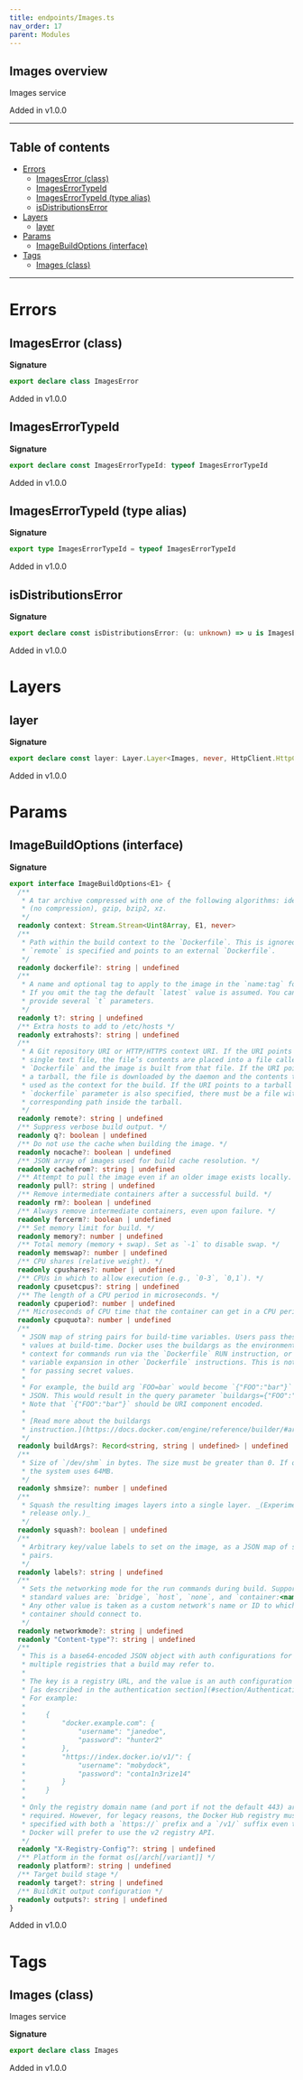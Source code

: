 ```yaml
---
title: endpoints/Images.ts
nav_order: 17
parent: Modules
---
```


## Images overview

Images service

Added in v1.0.0

---

<h2 class="text-delta">Table of contents</h2>

- [Errors](#errors)
  - [ImagesError (class)](#imageserror-class)
  - [ImagesErrorTypeId](#imageserrortypeid)
  - [ImagesErrorTypeId (type alias)](#imageserrortypeid-type-alias)
  - [isDistributionsError](#isdistributionserror)
- [Layers](#layers)
  - [layer](#layer)
- [Params](#params)
  - [ImageBuildOptions (interface)](#imagebuildoptions-interface)
- [Tags](#tags)
  - [Images (class)](#images-class)

---

# Errors

## ImagesError (class)

**Signature**

```ts
export declare class ImagesError
```

Added in v1.0.0

## ImagesErrorTypeId

**Signature**

```ts
export declare const ImagesErrorTypeId: typeof ImagesErrorTypeId
```

Added in v1.0.0

## ImagesErrorTypeId (type alias)

**Signature**

```ts
export type ImagesErrorTypeId = typeof ImagesErrorTypeId
```

Added in v1.0.0

## isDistributionsError

**Signature**

```ts
export declare const isDistributionsError: (u: unknown) => u is ImagesError
```

Added in v1.0.0

# Layers

## layer

**Signature**

```ts
export declare const layer: Layer.Layer<Images, never, HttpClient.HttpClient<HttpClientError.HttpClientError, Scope>>
```

Added in v1.0.0

# Params

## ImageBuildOptions (interface)

**Signature**

```ts
export interface ImageBuildOptions<E1> {
  /**
   * A tar archive compressed with one of the following algorithms: identity
   * (no compression), gzip, bzip2, xz.
   */
  readonly context: Stream.Stream<Uint8Array, E1, never>
  /**
   * Path within the build context to the `Dockerfile`. This is ignored if
   * `remote` is specified and points to an external `Dockerfile`.
   */
  readonly dockerfile?: string | undefined
  /**
   * A name and optional tag to apply to the image in the `name:tag` format.
   * If you omit the tag the default `latest` value is assumed. You can
   * provide several `t` parameters.
   */
  readonly t?: string | undefined
  /** Extra hosts to add to /etc/hosts */
  readonly extrahosts?: string | undefined
  /**
   * A Git repository URI or HTTP/HTTPS context URI. If the URI points to a
   * single text file, the file’s contents are placed into a file called
   * `Dockerfile` and the image is built from that file. If the URI points to
   * a tarball, the file is downloaded by the daemon and the contents therein
   * used as the context for the build. If the URI points to a tarball and the
   * `dockerfile` parameter is also specified, there must be a file with the
   * corresponding path inside the tarball.
   */
  readonly remote?: string | undefined
  /** Suppress verbose build output. */
  readonly q?: boolean | undefined
  /** Do not use the cache when building the image. */
  readonly nocache?: boolean | undefined
  /** JSON array of images used for build cache resolution. */
  readonly cachefrom?: string | undefined
  /** Attempt to pull the image even if an older image exists locally. */
  readonly pull?: string | undefined
  /** Remove intermediate containers after a successful build. */
  readonly rm?: boolean | undefined
  /** Always remove intermediate containers, even upon failure. */
  readonly forcerm?: boolean | undefined
  /** Set memory limit for build. */
  readonly memory?: number | undefined
  /** Total memory (memory + swap). Set as `-1` to disable swap. */
  readonly memswap?: number | undefined
  /** CPU shares (relative weight). */
  readonly cpushares?: number | undefined
  /** CPUs in which to allow execution (e.g., `0-3`, `0,1`). */
  readonly cpusetcpus?: string | undefined
  /** The length of a CPU period in microseconds. */
  readonly cpuperiod?: number | undefined
  /** Microseconds of CPU time that the container can get in a CPU period. */
  readonly cpuquota?: number | undefined
  /**
   * JSON map of string pairs for build-time variables. Users pass these
   * values at build-time. Docker uses the buildargs as the environment
   * context for commands run via the `Dockerfile` RUN instruction, or for
   * variable expansion in other `Dockerfile` instructions. This is not meant
   * for passing secret values.
   *
   * For example, the build arg `FOO=bar` would become `{"FOO":"bar"}` in
   * JSON. This would result in the query parameter `buildargs={"FOO":"bar"}`.
   * Note that `{"FOO":"bar"}` should be URI component encoded.
   *
   * [Read more about the buildargs
   * instruction.](https://docs.docker.com/engine/reference/builder/#arg)
   */
  readonly buildArgs?: Record<string, string | undefined> | undefined
  /**
   * Size of `/dev/shm` in bytes. The size must be greater than 0. If omitted
   * the system uses 64MB.
   */
  readonly shmsize?: number | undefined
  /**
   * Squash the resulting images layers into a single layer. _(Experimental
   * release only.)_
   */
  readonly squash?: boolean | undefined
  /**
   * Arbitrary key/value labels to set on the image, as a JSON map of string
   * pairs.
   */
  readonly labels?: string | undefined
  /**
   * Sets the networking mode for the run commands during build. Supported
   * standard values are: `bridge`, `host`, `none`, and `container:<name|id>`.
   * Any other value is taken as a custom network's name or ID to which this
   * container should connect to.
   */
  readonly networkmode?: string | undefined
  readonly "Content-type"?: string | undefined
  /**
   * This is a base64-encoded JSON object with auth configurations for
   * multiple registries that a build may refer to.
   *
   * The key is a registry URL, and the value is an auth configuration object,
   * [as described in the authentication section](#section/Authentication).
   * For example:
   *
   *     {
   *         "docker.example.com": {
   *             "username": "janedoe",
   *             "password": "hunter2"
   *         },
   *         "https://index.docker.io/v1/": {
   *             "username": "mobydock",
   *             "password": "conta1n3rize14"
   *         }
   *     }
   *
   * Only the registry domain name (and port if not the default 443) are
   * required. However, for legacy reasons, the Docker Hub registry must be
   * specified with both a `https://` prefix and a `/v1/` suffix even though
   * Docker will prefer to use the v2 registry API.
   */
  readonly "X-Registry-Config"?: string | undefined
  /** Platform in the format os[/arch[/variant]] */
  readonly platform?: string | undefined
  /** Target build stage */
  readonly target?: string | undefined
  /** BuildKit output configuration */
  readonly outputs?: string | undefined
}
```

Added in v1.0.0

# Tags

## Images (class)

Images service

**Signature**

```ts
export declare class Images
```

Added in v1.0.0
